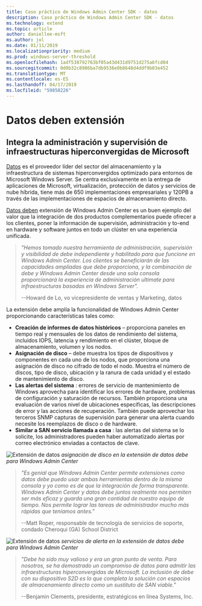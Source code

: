 ```yaml
---
title: Caso práctico de Windows Admin Center SDK - datos
description: Caso práctico de Windows Admin Center SDK - datos
ms.technology: extend
ms.topic: article
author: daniellee-msft
ms.author: jol
ms.date: 01/11/2019
ms.localizationpriority: medium
ms.prod: windows-server-threshold
ms.openlocfilehash: 1adf538792763bf05a43d431d9751d275a6fcd04
ms.sourcegitcommit: 0d0b32c8986ba7db9536e0b8648d4ddf9b03e452
ms.translationtype: MT
ms.contentlocale: es-ES
ms.lasthandoff: 04/17/2019
ms.locfileid: "59858226"
---
```

# <a name="dataon-must-extension"></a>Datos deben extensión

## <a name="integrated-monitoring-and-management-for-microsoft-hyper-converged-infrastructure"></a>Integra la administración y supervisión de infraestructuras hiperconvergidas de Microsoft

[Datos](http://www.dataonstorage.com/) es el proveedor líder del sector del almacenamiento y la infraestructura de sistemas hiperconvergidos optimizado para entornos de Microsoft Windows Server. Se centra exclusivamente en la entrega de aplicaciones de Microsoft, virtualización, protección de datos y servicios de nube híbrida, tiene más de 650 implementaciones empresariales y 120PB a través de las implementaciones de espacios de almacenamiento directo.

[Datos deben](http://www.dataonstorage.com/must) extensión de Windows Admin Center es un buen ejemplo del valor que la integración de dos productos complementarios puede ofrecer a los clientes, poner la información de supervisión, administración y to-end en hardware y software juntos en todo un clúster en una experiencia unificada.

> <cite>"Hemos tomado nuestra herramienta de administración, supervisión y visibilidad de debe independiente y habilitado para que funcione en Windows Admin Center. Los clientes se beneficiarán de las capacidades ampliadas que debe proporciona, y la combinación de debe y Windows Admin Center desde una sola consola proporcionará la experiencia de administración ultimate para infraestructuras basadas en Windows Server".</cite>
>
> --Howard de Lo, vo vicepresidente de ventas y Marketing, datos

La extensión debe amplía la funcionalidad de Windows Admin Center proporcionando características tales como:
- **Creación de informes de datos históricos** – proporciona paneles en tiempo real y mensuales de los datos de rendimiento del sistema, incluidos IOPS, latencia y rendimiento en el clúster, bloque de almacenamiento, volumen y los nodos.
- **Asignación de disco** – debe muestra los tipos de dispositivos y componentes en cada uno de los nodos, que proporciona una asignación de disco no cifrado de todo el nodo. Muestra el número de discos, tipo de disco, ubicación y la ranura de cada unidad y el estado de mantenimiento de disco.
- **Las alertas del sistema** : errores de servicio de mantenimiento de Windows aprovecha para identificar los errores de hardware, problemas de configuración y saturación de recursos. También proporciona una evaluación de varios nivel de ubicaciones específicas, las descripciones de error y las acciones de recuperación. También puede aprovechar los terceros SNMP capturas de supervisión para generar una alerta cuando necesite los reemplazos de disco o de hardware.
- **Similar a SAN servicio llamada a casa** : las alertas del sistema se lo solicite, los administradores pueden haber automatizado alertas por correo electrónico enviadas a contactos de clave.

![Extensión de datos](../../media/extend-case-study-dataon/dataon-1.png)
*asignación de disco en la extensión de datos debe para Windows Admin Center*

> <cite>"Es genial que Windows Admin Center permite extensiones como datos debe puedo usar ambas herramientas dentro de la misma consola y yo como es de que la integración de forma transparente. Windows Admin Center y datos debe juntos realmente nos permiten ser más eficaz y guarda una gran cantidad de nuestro equipo de tiempo. Nos permite lograr las tareas de administrador mucho más rápidas que teníamos antes."</cite>
>
> --Matt Roper, responsable de tecnología de servicios de soporte, condado Cheroqui (GA) School District

![Extensión de datos](../../media/extend-case-study-dataon/dataon-2.png)
*servicios de alerta en la extensión de datos debe para Windows Admin Center*

> <cite>"Debe ha sido muy valioso y era un gran punto de venta. Para nosotros, se ha demostrado un compromiso de datos para admitir las infraestructuras hiperconvergidas de Microsoft. La inclusión de debe con su dispositivo S2D es lo que completa la solución con espacios de almacenamiento directo como un sustituto de SAN viable." </cite>
>
> --Benjamin Clements, presidente, estratégicos en línea Systems, Inc.